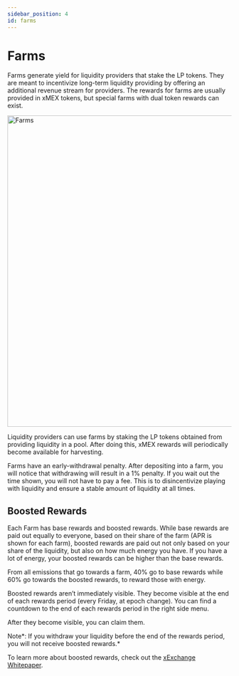 ```yaml
---
sidebar_position: 4
id: farms
---
```


# Farms

Farms generate yield for liquidity providers that stake the LP tokens. They are meant to incentivize long-term liquidity providing by offering an additional revenue stream for providers. The rewards for farms are usually provided in xMEX tokens, but special farms with dual token rewards can exist.

<div style={{ textAlign: 'center' }}>
    <img src="/docs/features/farms.png" alt="Farms" width="700" />
</div>

Liquidity providers can use farms by staking the LP tokens obtained from providing liquidity in a pool. After doing this, xMEX rewards will periodically become available for harvesting.

Farms have an early-withdrawal penalty. After depositing into a farm, you will notice that withdrawing will result in a 1% penalty. If you wait out the time shown, you will not have to pay a fee. This is to disincentivize playing with liquidity and ensure a stable amount of liquidity at all times.

## Boosted Rewards

Each Farm has base rewards and boosted rewards. While base rewards are paid out equally to everyone, based on their share of the farm (APR is shown for each farm), boosted rewards are paid out not only based on your share of the liquidity, but also on how much energy you have. If you have a lot of energy, your boosted rewards can be higher than the base rewards.

From all emissions that go towards a farm, 40% go to base rewards while 60% go towards the boosted rewards, to reward those with energy.

Boosted rewards aren’t immediately visible. They become visible at the end of each rewards period (every Friday, at epoch change). You can find a countdown to the end of each rewards period in the right side menu.

After they become visible, you can claim them.

Note*: If you withdraw your liquidity before the end of the rewards period, you will not receive boosted rewards.*

To learn more about boosted rewards, check out the [xExchange Whitepaper](https://xexchange.com/x-exchange-economics.pdf).
